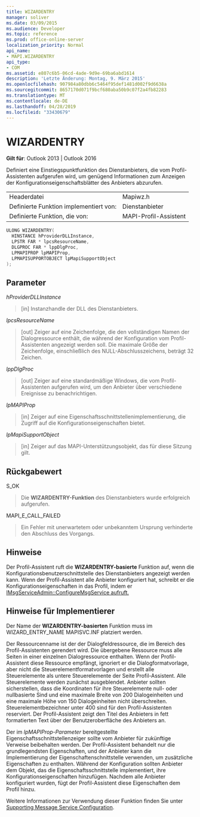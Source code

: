 ```yaml
---
title: WIZARDENTRY
manager: soliver
ms.date: 03/09/2015
ms.audience: Developer
ms.topic: reference
ms.prod: office-online-server
localization_priority: Normal
api_name:
- MAPI.WIZARDENTRY
api_type:
- COM
ms.assetid: e807c6b5-06cd-4ade-9d9e-69ba6abd1614
description: 'Letzte Änderung: Montag, 9. März 2015'
ms.openlocfilehash: 907984a80dbb6c5464f95def1481d002f9d6638a
ms.sourcegitcommit: 8657170d071f9bcf680aba50b9c07f2a4fb82283
ms.translationtype: MT
ms.contentlocale: de-DE
ms.lasthandoff: 04/28/2019
ms.locfileid: "33430679"
---
```

# <a name="wizardentry"></a>WIZARDENTRY

  
  
**Gilt für**: Outlook 2013 | Outlook 2016 
  
Definiert eine Einstiegspunktfunktion des Dienstanbieters, die vom Profil-Assistenten aufgerufen wird, um genügend Informationen zum Anzeigen der Konfigurationseigenschaftsblätter des Anbieters abzurufen. 
  
|||
|:-----|:-----|
|Headerdatei  <br/> |Mapiwz.h  <br/> |
|Definierte Funktion implementiert von:  <br/> |Dienstanbieter  <br/> |
|Definierte Funktion, die von:  <br/> |MAPI-Profil-Assistent  <br/> |
   
```cpp
ULONG WIZARDENTRY(
  HINSTANCE hProviderDLLInstance,
  LPSTR FAR * lpcsResourceName,
  DLGPROC FAR * lppDlgProc,
  LPMAPIPROP lpMAPIProp,
  LPMAPISUPPORTOBJECT lpMapiSupportObject
);
```

## <a name="parameters"></a>Parameter

 _hProviderDLLInstance_
  
> [in] Instanzhandle der DLL des Dienstanbieters. 
    
 _lpcsResourceName_
  
> [out] Zeiger auf eine Zeichenfolge, die den vollständigen Namen der Dialogressource enthält, die während der Konfiguration vom Profil-Assistenten angezeigt werden soll. Die maximale Größe der Zeichenfolge, einschließlich des NULL-Abschlusszeichens, beträgt 32 Zeichen. 
    
 _lppDlgProc_
  
> [out] Zeiger auf eine standardmäßige Windows, die vom Profil-Assistenten aufgerufen wird, um den Anbieter über verschiedene Ereignisse zu benachrichtigen. 
    
 _lpMAPIProp_
  
> [in] Zeiger auf eine Eigenschaftsschnittstellenimplementierung, die Zugriff auf die Konfigurationseigenschaften bietet. 
    
 _lpMapiSupportObject_
  
> [in] Zeiger auf das MAPI-Unterstützungsobjekt, das für diese Sitzung gilt.
    
## <a name="return-value"></a>Rückgabewert

S_OK 
  
> Die **WIZARDENTRY-Funktion** des Dienstanbieters wurde erfolgreich aufgerufen. 
    
MAPI_E_CALL_FAILED 
  
> Ein Fehler mit unerwartetem oder unbekanntem Ursprung verhinderte den Abschluss des Vorgangs.
    
## <a name="remarks"></a>Hinweise

Der Profil-Assistent ruft die **WIZARDENTRY-basierte** Funktion auf, wenn die Konfigurationsbenutzerschnittstelle des Dienstanbieters angezeigt werden kann. Wenn der Profil-Assistent alle Anbieter konfiguriert hat, schreibt er die Konfigurationseigenschaften in das Profil, indem er [IMsgServiceAdmin::ConfigureMsgService aufruft.](imsgserviceadmin-configuremsgservice.md) 
  
## <a name="notes-to-implementers"></a>Hinweise für Implementierer

Der Name der **WIZARDENTRY-basierten** Funktion muss im WIZARD_ENTRY_NAME MAPISVC.INF platziert werden. 
  
Der Ressourcenname ist der der Dialogfeldressource, die im Bereich des Profil-Assistenten gerendert wird. Die übergebene Ressource muss alle Seiten in einer einzelnen Dialogressource enthalten. Wenn der Profil-Assistent diese Ressource empfängt, ignoriert er die Dialogformatvorlage, aber nicht die Steuerelementformatvorlagen und erstellt alle Steuerelemente als untere Steuerelemente der Seite Profil-Assistent. Alle Steuerelemente werden zunächst ausgeblendet. Anbieter sollten sicherstellen, dass die Koordinaten für ihre Steuerelemente null- oder nullbasierte Sind und eine maximale Breite von 200 Dialogeinheiten und eine maximale Höhe von 150 Dialogeinheiten nicht überschreiten. Steuerelementbezeichner unter 400 sind für den Profil-Assistenten reserviert. Der Profil-Assistent zeigt den Titel des Anbieters in fett formatierten Text über der Benutzeroberfläche des Anbieters an. 
  
Der im  _lpMAPIProp-Parameter_ bereitgestellte Eigenschaftsschnittstellenzeiger sollte vom Anbieter für zukünftige Verweise beibehalten werden. Der Profil-Assistent behandelt nur die grundlegendsten Eigenschaften, und der Anbieter kann die Implementierung der Eigenschaftenschnittstelle verwenden, um zusätzliche Eigenschaften zu enthalten. Während der Konfiguration sollten Anbieter dem Objekt, das die Eigenschaftsschnittstelle implementiert, ihre Konfigurationseigenschaften hinzufügen. Nachdem alle Anbieter konfiguriert wurden, fügt der Profil-Assistent diese Eigenschaften dem Profil hinzu. 
  
Weitere Informationen zur Verwendung dieser Funktion finden Sie unter [Supporting Message Service Configuration](supporting-message-service-configuration.md). 
  

